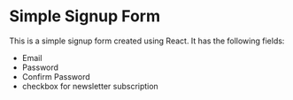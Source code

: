 # Simple Signup Form

This is a simple signup form created using React. It has the following fields:

- Email
- Password
- Confirm Password
- checkbox for newsletter subscription
